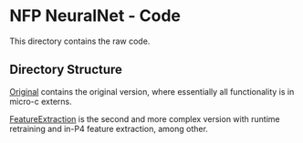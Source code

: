 # NFP NeuralNet - Code
This directory contains the raw code.

## Directory Structure

[Original](Original/) contains the original version, where essentially all functionality is in micro-c externs.

[FeatureExtraction](FeatureExtraction/) is the second and more complex version with runtime retraining and in-P4 feature extraction, among other.
